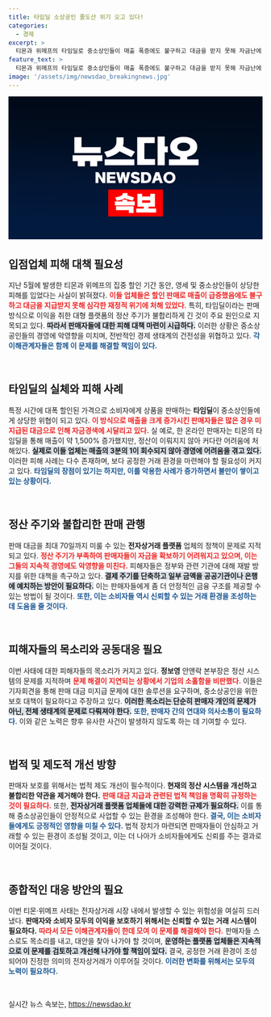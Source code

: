 ```yaml
---
title: 타임딜 소상공인 줄도산 위기 오고 있다!
categories:
  - 경제
excerpt: >
  티몬과 위메프의 타임딜로 중소상인들이 매출 폭증에도 불구하고 대금을 받지 못해 자금난에 시달리고 있다. 이들은 긴급 기자회견을 열고 불합리한 판매 관행 개선을 촉구하며, 상황의 심각성을 알렸다.
feature_text: >
  티몬과 위메프의 타임딜로 중소상인들이 매출 폭증에도 불구하고 대금을 받지 못해 자금난에 시달리고 있다. 이들은 긴급 기자회견을 열고 불합리한 판매 관행 개선을 촉구하며, 상황의 심각성을 알렸다.
image: '/assets/img/newsdao_breakingnews.jpg'
---
```


<p><img src="/assets/img/newsdao_breakingnews.jpg" alt="ranknews 속보" /></p>

<h2 data-ke-size="size26">입점업체 피해 대책 필요성</h2>

<p data-ke-size="size16">지난 5월에 발생한 티몬과 위메프의 집중 할인 기간 동안, 영세 및 중소상인들이 상당한 피해를 입었다는 사실이 밝혀졌다. <b><span style="color: #ee2323;">이들 업체들은 할인 판매로 매출이 급증했음에도 불구하고 대금을 지급받지 못해 심각한 재정적 위기에 처해 있었다.</span></b> 특히, 타임딜이라는 판매 방식으로 이익을 취한 대형 플랫폼의 정산 주기가 불합리하게 긴 것이 주요 원인으로 지목되고 있다. <b><span style="background-color: #21538527;">따라서 판매자들에 대한 피해 대책 마련이 시급하다.</span></b> 이러한 상황은 중소상공인들의 경영에 악영향을 미치며, 전반적인 경제 생태계의 건전성을 위협하고 있다. <b><span style="color: #1a5490;">각 이해관계자들은 함께 이 문제를 해결할 책임이 있다.</span></b></p>

<p data-ke-size="size16">&nbsp;</p>

<h2 data-ke-size="size26">타임딜의 실체와 피해 사례</h2>

<p data-ke-size="size16">특정 시간에 대폭 할인된 가격으로 소비자에게 상품을 판매하는 <b>타임딜</b>이 중소상인들에게 상당한 위협이 되고 있다. <b><span style="color: #ee2323;">이 방식으로 매출을 크게 증가시킨 판매자들은 많은 경우 미지급된 대금으로 인해 자금경색에 시달리고 있다.</span></b> 실 예로, 한 온라인 판매자는 티몬의 타임딜을 통해 매출이 약 1,500% 증가했지만, 정산이 이뤄지지 않아 커다란 어려움에 처해있다. <b><span style="background-color: #21538527;">실제로 이들 업체는 매출의 3분의 1이 회수되지 않아 경영에 어려움을 겪고 있다.</span></b> 이러한 피해 사례는 다수 존재하며, 보다 공정한 거래 환경을 마련해야 할 필요성이 커지고 있다. <b><span style="color: #1a5490;">타임딜의 장점이 있기는 하지만, 이를 악용한 사례가 증가하면서 불만이 쌓이고 있는 상황이다.</span></b></p>

<p data-ke-size="size16">&nbsp;</p>

<h2 data-ke-size="size26">정산 주기와 불합리한 판매 관행</h2>

<p data-ke-size="size16">판매 대금을 최대 70일까지 미룰 수 있는 <b>전자상거래 플랫폼</b> 업체의 정책이 문제로 지적되고 있다. <b><span style="color: #ee2323;">정산 주기가 부족하여 판매자들이 자금을 확보하기 어려워지고 있으며, 이는 그들의 지속적 경영에도 악영향을 미친다.</span></b> 피해자들은 정부와 관련 기관에 대해 재발 방지를 위한 대책을 촉구하고 있다. <b><span style="background-color: #21538527;">결제 주기를 단축하고 일부 금액을 공공기관이나 은행에 예치하는 방안이 필요하다.</span></b> 이는 판매자들에게 좀 더 안정적인 금융 구조를 제공할 수 있는 방법이 될 것이다. <b><span style="color: #1a5490;">또한, 이는 소비자들 역시 신뢰할 수 있는 거래 환경을 조성하는 데 도움을 줄 것이다.</span></b></p>

<p data-ke-size="size16">&nbsp;</p>

<h2 data-ke-size="size26">피해자들의 목소리와 공동대응 필요</h2>

<p data-ke-size="size16">이번 사태에 대한 피해자들의 목소리가 커지고 있다. <b>정보영</b> 안앤락 본부장은 정산 시스템의 문제를 지적하며 <b><span style="color: #ee2323;">문제 해결이 지연되는 상황에서 기업의 소홀함을 비판했다.</span></b> 이들은 기자회견을 통해 판매 대금 미지급 문제에 대한 솔루션을 요구하며, 중소상공인을 위한 보호 대책이 필요하다고 주장하고 있다. <b><span style="background-color: #21538527;">이러한 목소리는 단순히 판매자 개인의 문제가 아닌, 전체 생태계의 문제로 다뤄져야 한다.</span></b> <b><span style="color: #1a5490;">또한, 판매자 간의 연대와 의사소통이 필요하다.</span></b> 이와 같은 노력은 향후 유사한 사건이 발생하지 않도록 하는 데 기여할 수 있다.</p>

<p data-ke-size="size16">&nbsp;</p>

<h2 data-ke-size="size26">법적 및 제도적 개선 방향</h2>

<p data-ke-size="size16">판매자 보호를 위해서는 법적 제도 개선이 필수적이다. <b>현재의 정산 시스템을 개선하고 불합리한 약관을 제거해야 한다.</b> <b><span style="color: #ee2323;">판매 대금 지급과 관련된 법적 책임을 명확히 규정하는 것이 필요하다.</span></b> 또한, <b><span style="background-color: #21538527;">전자상거래 플랫폼 업체들에 대한 강력한 규제가 필요하다.</span></b> 이를 통해 중소상공인들이 안정적으로 사업할 수 있는 환경을 조성해야 한다. <b><span style="color: #1a5490;">결국, 이는 소비자들에게도 긍정적인 영향을 미칠 수 있다.</span></b> 법적 장치가 마련되면 판매자들이 안심하고 거래할 수 있는 환경이 조성될 것이고, 이는 더 나아가 소비자들에게도 신뢰를 주는 결과로 이어질 것이다.</p>

<p data-ke-size="size16">&nbsp;</p>

<h2 data-ke-size="size26">종합적인 대응 방안의 필요</h2>

<p data-ke-size="size16">이번 티몬·위메프 사태는 전자상거래 시장 내에서 발생할 수 있는 위험성을 여실히 드러냈다. <b>판매자와 소비자 모두의 이익을 보호하기 위해서는 신뢰할 수 있는 거래 시스템이 필요하다.</b> <b><span style="color: #ee2323;">따라서 모든 이해관계자들이 한데 모여 이 문제를 해결해야 한다.</span></b> 판매자들 스스로도 목소리를 내고, 대안을 찾아 나가야 할 것이며, <b><span style="background-color: #21538527;">운영하는 플랫폼 업체들은 지속적으로 이 문제를 검토하고 개선해 나가야 할 책임이 있다.</span></b> 결국, 공정한 거래 환경이 조성되어야 진정한 의미의 전자상거래가 이루어질 것이다. <b><span style="color: #1a5490;">이러한 변화를 위해서는 모두의 노력이 필요하다.</span></b></p>

<p data-ke-size="size16">&nbsp;</p>
실시간 뉴스 속보는, <a href="https://newsdao.kr" rel="dofollow">https://newsdao.kr</a>


